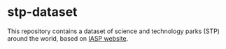 # stp-dataset

This repository contains a dataset of science and technology parks (STP) around the world, based on [IASP website](https://www.iasp.ws/our-members/directory).

